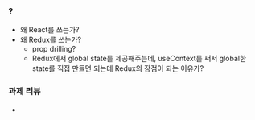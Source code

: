 ### ?
- 왜 React를 쓰는가?
- 왜 Redux를 쓰는가?
  - prop drilling?
  - Redux에서 global state를 제공해주는데, useContext를 써서 global한 state를 직접 만들면 되는데 Redux의 장점이 되는 이유가?

### 과제 리뷰
- 